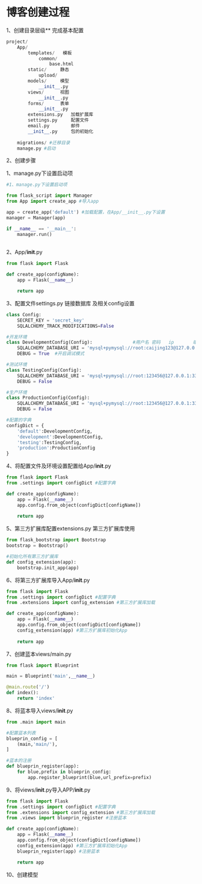 # 博客创建过程

1、创建目录层级** 完成基本配置

```python
project/
	App/
    	templates/   模板 
        	common/
            	base.html
        static/		静态
        	upload/
        models/		模型
        	__init__.py
        views/		视图
        	__init__.py
        forms/		表单
        	__init__.py
        extensions.py	加载扩展库
        settings.py		配置文件
        email.py		邮件
        __init__.py		包的初始化
        
    migrations/ #迁移目录
    manage.py #启动
```

2、创建步骤

1、manage.py下设置启动项

```python
#1、manage.py下设置启动项

from flask_script import Manager
from App import create_app #导入app

app = create_app('default') #加载配置，在App/__init__.py下设置
manager = Manager(app)

if __name__ == '__main__':
    manager.run()
    
```

2、App/____init____.py

```python
from flask import Flask

def create_app(configName):
    app = Flask(__name__)

    return app
```

3、配置文件settings.py  链接数据库 及相关config设置

```python
class Config:
    SECRET_KEY = 'secret_key'
    SQLALCHEMY_TRACK_MODIFICATIONS=False

#开发环境
class DevelopmentConfig(Config):               #用户名 密码   ip       端口号  数据库   
    SQLALCHEMY_DATABASE_URI = 'mysql+pymysql://root:caijing123@127.0.0.1:3306/python1807'
    DEBUG = True  #开启调试模式

#测试环境
class TestingConfig(Config):
    SQLALCHEMY_DATABASE_URI = 'mysql+pymysql://root:123456@127.0.0.1:3306/test_blog'
    DEBUG = False

#生产环境
class ProductionConfig(Config):
    SQLALCHEMY_DATABASE_URI = 'mysql+pymysql://root:123456@127.0.0.1:3306/blog'
    DEBUG = False

#配置的字典
configDict = {
    'default':DevelopmentConfig,
    'development':DevelopmentConfig,
    'testing':TestingConfig,
    'production':ProductionConfig
}
```

4、将配置文件及环境设置配置给App/____init____.py

```python
from flask import Flask
from .settings import configDict #配置字典

def create_app(configName):
    app = Flask(__name__)
    app.config.from_object(configDict[configName])
   
    return app

```

5、第三方扩展库配置extensions.py  第三方扩展库使用

```python
from flask_bootstrap import Bootstrap
bootstrap = Bootstrap()

#初始化所有第三方扩展库
def config_extension(app):
    bootstrap.init_app(app)
```

6、将第三方扩展库导入App/____init____.py

```python
from flask import Flask
from .settings import configDict #配置字典
from .extensions import config_extension #第三方扩展库加载

def create_app(configName):
    app = Flask(__name__)
    app.config.from_object(configDict[configName])
    config_extension(app) #第三方扩展库初始化App
  
    return app
```

7、创建蓝本views/main.py

```python
from flask import Blueprint

main = Blueprint('main',__name__)

@main.route('/')
def index():
    return 'index'
```

8、将蓝本导入views/____init____.py

```python
from .main import main

#配置蓝本列表
blueprin_config = [
    (main,'main/'),
]

#蓝本的注册
def blueprin_register(app):
    for blue,prefix in blueprin_config:
        app.register_blueprint(blue,url_prefix=prefix)
```

9、将views/____init____.py导入APP/____init____.py

```python
from flask import Flask
from .settings import configDict #配置字典
from .extensions import config_extension #第三方扩展库加载
from .views import blueprin_register #注册蓝本

def create_app(configName):
    app = Flask(__name__)
    app.config.from_object(configDict[configName])
    config_extension(app) #第三方扩展库初始化App
    blueprin_register(app) #注册蓝本

    return app
```

10、创建模型

